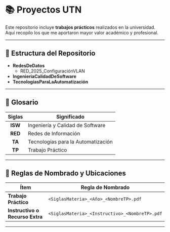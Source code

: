 # 📚 Proyectos UTN  

Este repositorio incluye **trabajos prácticos** realizados en la universidad.  
Aquí recopilo los que me aportaron mayor valor académico y profesional.  

---

## 📂 Estructura del Repositorio

- **RedesDeDatos**
  - RED_2025_ConfiguraciónVLAN
- **IngenieriaCalidadDeSoftware**
- **TecnologiasParaLaAutomatización**
---

## 📖 Glosario  

| **Siglas** | **Significado**                          |
|:----------:|------------------------------------------|
| **ISW**    | Ingeniería y Calidad de Software          |
| **RED**    | Redes de Información                     |
| **TA**     | Tecnologías para la Automatización        |
| **TP**     | Trabajo Práctico                         |

---

## 📝 Reglas de Nombrado y Ubicaciones  

| **Ítem**                         | **Regla de Nombrado**                           |
|----------------------------------|-------------------------------------------------|
| **Trabajo Práctico**             | `<SiglasMateria>_<Año>_<NombreTP>.pdf`          |
| **Instructivo o Recurso Extra**  | `<SiglasMateria>_<Instructivo>_<NombreTP>.pdf`  |

---
